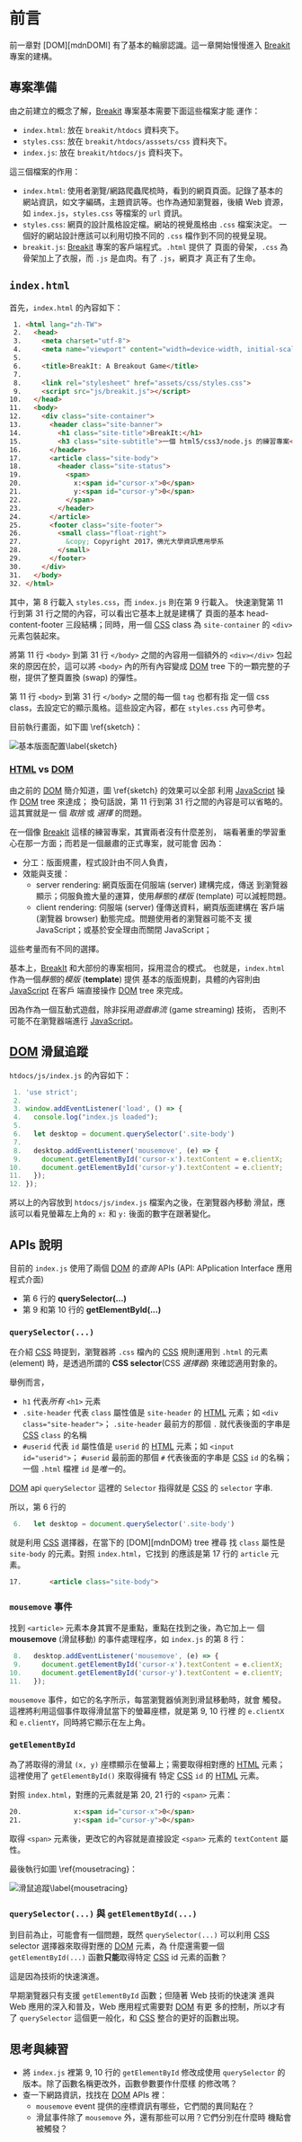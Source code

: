 <!---
  @file       chapter_04.md
  @date       11/30/2018 created.
  @copyright  CC-BY, (C) 2017 Yiwei Chiao
  @detail
    This file is machine-generated. DONOT MODIFY IT DIRECTLY.
-->
# 前言

 前一章對 [DOM][mdnDOMl] 有了基本的輪廓認識。這一章開始慢慢進入
 [Breakit][breakit] 專案的建構。

## 專案準備

 由之前建立的概念了解，[Breakit][breakit] 專案基本需要下面這些檔案才能
 運作：

  * `index.html`: 放在 `breakit/htdocs` 資料夾下。
  * `styles.css`: 放在 `breakit/htdocs/asssets/css` 資料夾下。
  * `index.js`: 放在 `breakit/htdocs/js` 資料夾下。

 這三個檔案的作用：

  * `index.html`: 使用者瀏覽/網路爬蟲爬梳時，看到的網頁頁面。記錄了基本的
  網站資訊，如文字編碼，主題資訊等。也作為通知瀏覽器，後續 Web 資源，如
  `index.js`，`styles.css` 等檔案的 `url` 資訊。
  * `styles.css`: 網頁的設計風格設定檔。網站的視覺風格由 `.css` 檔案決定。
  一個好的網站設計應該可以利用切換不同的 `.css` 檔作到不同的視覺呈現。
  * `breakit.js`: [Breakit][breakit] 專案的客戶端程式。`.html` 提供了
  頁面的骨架，`.css` 為骨架加上了衣服，而 `.js` 是血肉。有了 `.js`，網頁才
  真正有了生命。

## `index.html`

  首先，`index.html` 的內容如下：

```html
 1. <html lang="zh-TW">
 2.   <head>
 3.     <meta charset="utf-8">
 4.     <meta name="viewport" content="width=device-width, initial-scale=1.0">
 5.
 6.     <title>BreakIt: A Breakout Game</title>
 7.
 8.     <link rel="stylesheet" href="assets/css/styles.css">
 9.     <script src="js/breakit.js"></script>
10.   </head>
11.   <body>
12.     <div class="site-container">
13.       <header class="site-banner">
14.         <h1 class="site-title">BreakIt:</h1>
15.         <h3 class="site-subtitle">一個 html5/css3/node.js 的練習專案</h3>
16.       </header>
17.       <article class="site-body">
18.         <header class="site-status">
19.           <span>
20.             x:<span id="cursor-x">0</span>
21.             y:<span id="cursor-y">0</span>
22.           </span>
23.         </header>
24.       </article>
25.       <footer class="site-footer">
26.         <small class="float-right">
27.           &copy; Copyright 2017，佛光大學資訊應用學系
28.         </small>
29.       </footer>
30.     </div>
31.   </body>
32. </html>
```

  其中，第 8 行載入 `styles.css`，而 `index.js` 則在第 9 行載入。
 快速瀏覽第 11 行到第 31 行之間的內容，可以看出它基本上就是建構了
 頁面的基本 head-content-footer 三段結構；同時，用一個 [CSS][mdnCSS]
 class 為 `site-container` 的 `<div>` 元素包裝起來。

 將第 11 行 `<body>` 到第 31 行 `</body>` 之間的內容用一個額外的
 `<div></div>` 包起來的原因在於，這可以將 `<body>` 內的所有內容變成
 [DOM][mdnDOM] tree 下的一顆完整的子樹，提供了整頁置換 (swap) 的彈性。

 第 11 行 `<body>` 到第 31 行 `</body>` 之間的每一個 `tag` 也都有指
 定一個 css class，去設定它的顯示風格。這些設定內容，都在 `styles.css`
 內可參考。

 目前執行畫面，如下圖 \ref{sketch}：

  ![基本版面配置\label{sketch}](images/sketch.png)

### [HTML][mdnHTML5] vs [DOM][mdnDOM]

  由之前的 [DOM][mdnDOM] 簡介知道，圖 \ref{sketch} 的效果可以全部
  利用 [JavaScript][mdnJavaScript] 操作 [DOM][mdnDOM] tree 來達成；
  換句話說，第 11 行到第 31 行之間的內容是可以省略的。這其實就是一
  個 *取捨* 或 *選擇* 的問題。

  在一個像 [BreakIt][breakit] 這樣的練習專案，其實兩者沒有什麼差別，
  端看著重的學習重心在那一方面；而若是一個嚴肅的正式專案，就可能會
  因為：

  * 分工：版面規畫，程式設計由不同人負責，
  * 效能與支援：
    - server rendering: 網頁版面在伺服端 (server) 建構完成，傳送
      到瀏覽器顯示；伺服負擔大量的運算，使用*靜態*的*樣版*
      (template) 可以減輕問題。
    - client rendering: 伺服端 (server) 僅傳送資料，網頁版面建構在
      客戶端 (瀏覽器 browser) 動態完成。問題使用者的瀏覽器可能不支
      援 JavaScript；或基於安全理由而關閉 JavaScript；

  這些考量而有不同的選擇。

  基本上，[BreakIt][breakit] 和大部份的專案相同，採用混合的模式。
  也就是，`index.html` 作為一個*靜態*的*模版* (**template**) 提供
  基本的版面規劃，具體的內容則由 [JavaScript][mdnJavaScript] 在客戶
  端直接操作 [DOM][mdnDOM] tree 來完成。

  因為作為一個互動式遊戲，除非採用*遊戲串流* (game streaming) 技術，
  否則不可能不在瀏覽器端進行 [JavaScript][mdnJavaScript]。

[mdnCSS]: https://developer.mozilla.org/en-US/docs/Web/CSS  

<!-- intro.md -->

## [DOM][mdnDOM] 滑鼠追蹤

 `htdocs/js/index.js` 的內容如下：

```javascript
 1. 'use strict';
 2.
 3. window.addEventListener('load', () => {
 4.   console.log("index.js loaded");
 5.
 6.   let desktop = document.querySelector('.site-body')
 7.
 8.   desktop.addEventListener('mousemove', (e) => {
 9.     document.getElementById('cursor-x').textContent = e.clientX;
10.     document.getElementById('cursor-y').textContent = e.clientY;
11.   });
12. });
```

  將以上的內容放到 `htdocs/js/index.js` 檔案內之後，在瀏覽器內移動
  滑鼠，應該可以看見螢幕左上角的 `x:` 和 `y:` 後面的數字在跟著變化。

## APIs 說明

  目前的 `index.js` 使用了兩個 [DOM][mdnDOM] 的*查詢* APIs (API:
  APplication Interface 應用程式介面)

  * 第 6 行的 **querySelector(...)**
  * 第 9 和第 10 行的 **getElementById(...)**

### `querySelector(...)`

  在介紹 [CSS][mdnCSS] 時提到，瀏覽器將 `.css` 檔內的 [CSS][mdnCSS]
  規則運用到 `.html` 的元素 (element) 時，是透過所謂的
  **CSS selector**(CSS *選擇器*) 來確認適用對象的。

  舉例而言，

  * `h1` 代表*所有* `<h1>` 元素
  * `.site-header` 代表 `class` 屬性值是 `site-header` 的 [HTML][mdnHTML5]
   元素；如 `<div class="site-header">`； `.site-header` 最前方的那個
   `.` 就代表後面的字串是 [CSS][mdnCSS] `class` 的名稱
  * `#userid` 代表 `id` 屬性值是 `userid` 的 [HTML][mdnHTML5]
   元素；如 `<input id="userid">`； `#userid` 最前面的那個
   `#` 代表後面的字串是 [CSS][mdnCSS] `id` 的名稱；一個 `.html` 檔裡
   `id` 是*唯一*的。

  [DOM][mdnDOM] api `querySelector` 這裡的 `Selector` 指得就是
  [CSS][mdnCSS] 的 `selector` 字串.

  所以，第 6 行的 

```javascript
 6.   let desktop = document.querySelector('.site-body')
```

  就是利用 [CSS][mdnCSS] 選擇器，在當下的 [DOM][mdnDOM} tree 裡尋
  找 `class` 屬性是`site-body` 的元素。對照 `index.html`，它找到
  的應該是第 17 行的 `article` 元素。

```html
17.       <article class="site-body">
```

### `mousemove` 事件

  找到 `<article>` 元素本身其實不是重點，重點在找到之後，為它加上一
  個 **mousemove** (滑鼠移動) 的事件處理程序，如 `index.js` 的第 8
  行：

```javascript
 8.   desktop.addEventListener('mousemove', (e) => {
 9.     document.getElementById('cursor-x').textContent = e.clientX;
10.     document.getElementById('cursor-y').textContent = e.clientY;
11.   });
```

 `mousemove` 事件，如它的名字所示，每當瀏覽器偵測到滑鼠移動時，就會
 觸發。這裡將利用這個事件取得滑鼠當下的螢幕座標，就是第 9, 10 行裡
 的 `e.clientX` 和 `e.clientY`，同時將它顯示在左上角。

### `getElementById`

 為了將取得的滑鼠 `(x, y)` 座標顯示在螢幕上；需要取得相對應的
 [HTML][mdnHTML5] 元素；這裡使用了 `getElementById()` 來取得擁有
 特定 [CSS][mdnCSS] `id` 的 [HTML][mdnHTML5] 元素。

 對照 `index.html`，對應的元素就是第 20, 21 行的 `<span>` 元素：

```html
20.             x:<span id="cursor-x">0</span>
21.             y:<span id="cursor-y">0</span>
```

 取得 `<span>` 元素後，更改它的內容就是直接設定 `<span>` 元素的
 `textContent` 屬性。

 最後執行如圖 \ref{mousetracing}：

  ![滑鼠追蹤\label{mousetracing}](images/mousetracing.png)

### `querySelector(...)` 與 `getElementById(...)`

 到目前為止，可能會有一個問題，既然 `querySelector(...)` 可以利用
 [CSS][mdnCSS] selector 選擇器來取得對應的 [DOM][mdnDOM] 元素，為
 什麼還需要一個 `getElementById(...)` 函數**只能**取得特定
 [CSS][mdnCSS] id 元素的函數？

 這是因為技術的快速演進。

 早期瀏覽器只有支援 `getElementById` 函數；但隨著 Web 技術的快速演
 進與 Web 應用的深入和普及，Web 應用程式需要對 [DOM][mdnDOM] 有更
 多的控制，所以才有了 `querySelector` 這個更一般化，和 [CSS][mdnCSS]
 整合的更好的函數出現。

## 思考與練習

  * 將 `index.js` 裡第 9, 10 行的 `getElementById` 修改成使用
   `querySelector` 的版本。除了函數名稱更改外，函數參數要作什麼樣
   的修改嗎？
  * 查一下網路資訊，找找在 [DOM][mdnDOM] APIs 裡：
    + `mousemove` event 提供的座標資訊有哪些，它們間的異同點在？
    + 滑鼠事件除了 `mousemove` 外，還有那些可以用？它們分別在什麼時
     機點會被觸發？

<!-- mouse.md -->

[ECMAScript]: https://www.ecma-international.org/publications/standards/Ecma-262.htm
[breakit]: https://github.com/ywchiao/breakit.git
[breakout]: https://en.wikipedia.org/wiki/Breakout_(video_game)
[nodejs]: https://nodejs.org
[atom]: https://atom.io
[babeljs]: https://babeljs.io
[browserify]: http://browserify.org
[git]: https://git-scm.com
[github]: https://github.com/
[ide]: https://en.wikipedia.org/wiki/Integrated_development_environment
[rollupjs]: https://rollupjs.org
[terser]: https://github.com/terser-js/terser
[torvalds]: https://en.wikipedia.org/wiki/Linus_Torvalds
[typescript]: https://www.typescriptlang.org
[vcs]: https://en.wikipedia.org/wiki/Version_control
[vscode]: https://github.com/Microsoft/vscode
[webpack]: https://webpack.github.io
[brew]: https://github.com/Homebrew/brew
[cli]: https://en.wikipedia.org/wiki/Command-line_interface
[cmder]: https://github.com/cmderdev/cmder
[gui]: https://en.wikipedia.org/wiki/Graphical_user_interface
[npm]: https://www.npmjs.com
[nvm]: https://github.com/creationix/nvm
[vim]: https://vim.sourceforge.io
[xcode]: https://developer.apple.com/xcode
[commonmark]: http://commonmark.org
[gfm]: https://github.github.com/gfm
[gitignore]: https://git-scm.com/docs/gitignore
[markdown]: https://en.wikipedia.org/wiki/Markdown
[MIT]: https://opensource.org/licenses/MIT
[scriptingLanguage]: https://en.wikipedia.org/wiki/Scripting_language
[shellScript]: https://en.wikipedia.org/wiki/Shell_script
[mdnCSS]: https://developer.mozilla.org/en-US/docs/Web/CSS
[mdnHTML]: https://developer.mozilla.org/en-US/docs/Web/HTML
[mdnJavaScript]: https://developer.mozilla.org/zh-TW/docs/Web/JavaScript
[wikiCSS]: https://en.wikipedia.org/wiki/Cascading_Style_Sheets
[wikiECMAScript]: https://en.wikipedia.org/wiki/ECMAScript
[wikiHTML]: https://en.wikipedia.org/wiki/HTML
[githubHead]: https://github.com/joshbuchea/HEAD
[mdnHTML5]: https://developer.mozilla.org/en-US/docs/Web/Guide/HTML/HTML5
[wikiMarkdown]: https://en.wikipedia.org/wiki/Markdown
[wikiMarkupLang]: https://en.wikipedia.org/wiki/Markup_language
[wikiMetadata]: https://en.wikipedia.org/wiki/Metadata
[wikiProgLang]: https://en.wikipedia.org/wiki/Programming_language
[wikiText]: https://en.wikipedia.org/wiki/Text_(literary_theory)
[wikiXML]: https://en.wikipedia.org/wiki/XML
[wikiYAML]: https://en.wikipedia.org/wiki/YAML
[chrome]: https://www.google.com.tw/chrome
[firefox]: https://www.mozilla.org/zh-TW/firefox/
[jade]: http://jade-lang.com/
[jinja]: http://jinja.pocoo.org/
[mdnDOM]: https://developer.mozilla.org/en-US/docs/Web/API/Document_Object_Model
[mdnSVG]: https://developer.mozilla.org/zh-TW/docs/Web/SVG
[mdnXML]: https://developer.mozilla.org/en-US/docs/XML_introduction
[PHP]: https://secure.php.net/
[Python]: https://www.python.org/
[Ruby]: https://www.ruby-lang.org/zh_tw/
[twig]: https://twig.symfony.com/
[wikiERuby]: https://en.wikipedia.org/wiki/ERuby
[wikiJSP]: https://en.wikipedia.org/wiki/JavaServer_Pages
[wikiTemplatEngine]: https://en.wikipedia.org/wiki/Template_processor
[^ECMAScript]: https://en.wikipedia.org/wiki/ECMAScript
[^breakit]: https://github.com/ywchiao/breakit
[^breakout]: https://en.wikipedia.org/wiki/Breakout_(video_game)
[^nodejs]: https://nodejs.org
[^atom]: https://atom.io
[^babeljs]: https://babeljs.io
[^browserify]: http://browserify.org
[^git]: https://git-scm.com
[^github]: https://github.com
[^ide]: https://en.wikipedia.org/wiki/Integrated_development_environment
[^rollupjs]: https://rollupjs.org
[^terser]: https://github.com/terser-js/terser
[^torvalds]: https://en.wikipedia.org/wiki/Linus_Torvalds
[^typescript]: https://www.typescriptlang.org
[^vcs]: https://en.wikipedia.org/wiki/Version_control
[^vscode]: https://github.com/Microsoft/vscode
[^webpack]: https://webpack.github.io
[^brew]: https://github.com/Homebrew/brew
[^cli]: https://en.wikipedia.org/wiki/Command-line_interface
[^cmder]: https://github.com/cmderdev/cmder
[^gui]: https://en.wikipedia.org/wiki/Graphical_user_interface
[^npm]: https://www.npmjs.com
[^nvm]: https://github.com/creationix/nvm
[^vim]: https://vim.sourceforge.io
[^xcode]: https://developer.apple.com/xcode
[^commonmark]: http://commonmark.org
[^gfm]: https://github.github.com/gfm
[^gitignore]: https://git-scm.com/docs/gitignore
[^markdown]: https://en.wikipedia.org/wiki/Markdown
[^MIT]: https://opensource.org/licenses/MIT

<!--- chapter_04.md -->